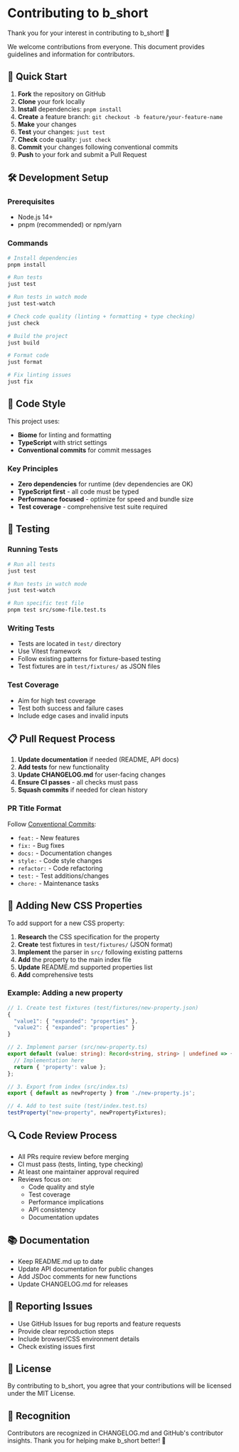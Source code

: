 # Contributing to b_short

Thank you for your interest in contributing to b_short! 🎉

We welcome contributions from everyone. This document provides guidelines and information for contributors.

## 🚀 Quick Start

1. **Fork** the repository on GitHub
2. **Clone** your fork locally
3. **Install** dependencies: `pnpm install`
4. **Create** a feature branch: `git checkout -b feature/your-feature-name`
5. **Make** your changes
6. **Test** your changes: `just test`
7. **Check** code quality: `just check`
8. **Commit** your changes following conventional commits
9. **Push** to your fork and submit a Pull Request

## 🛠️ Development Setup

### Prerequisites
- Node.js 14+
- pnpm (recommended) or npm/yarn

### Commands
```bash
# Install dependencies
pnpm install

# Run tests
just test

# Run tests in watch mode
just test-watch

# Check code quality (linting + formatting + type checking)
just check

# Build the project
just build

# Format code
just format

# Fix linting issues
just fix
```

## 📝 Code Style

This project uses:
- **Biome** for linting and formatting
- **TypeScript** with strict settings
- **Conventional commits** for commit messages

### Key Principles
- **Zero dependencies** for runtime (dev dependencies are OK)
- **TypeScript first** - all code must be typed
- **Performance focused** - optimize for speed and bundle size
- **Test coverage** - comprehensive test suite required

## 🧪 Testing

### Running Tests
```bash
# Run all tests
just test

# Run tests in watch mode
just test-watch

# Run specific test file
pnpm test src/some-file.test.ts
```

### Writing Tests
- Tests are located in `test/` directory
- Use Vitest framework
- Follow existing patterns for fixture-based testing
- Test fixtures are in `test/fixtures/` as JSON files

### Test Coverage
- Aim for high test coverage
- Test both success and failure cases
- Include edge cases and invalid inputs

## 📋 Pull Request Process

1. **Update documentation** if needed (README, API docs)
2. **Add tests** for new functionality
3. **Update CHANGELOG.md** for user-facing changes
4. **Ensure CI passes** - all checks must pass
5. **Squash commits** if needed for clean history

### PR Title Format
Follow [Conventional Commits](https://conventionalcommits.org/):
- `feat:` - New features
- `fix:` - Bug fixes
- `docs:` - Documentation changes
- `style:` - Code style changes
- `refactor:` - Code refactoring
- `test:` - Test additions/changes
- `chore:` - Maintenance tasks

## 🎯 Adding New CSS Properties

To add support for a new CSS property:

1. **Research** the CSS specification for the property
2. **Create** test fixtures in `test/fixtures/` (JSON format)
3. **Implement** the parser in `src/` following existing patterns
4. **Add** the property to the main index file
5. **Update** README.md supported properties list
6. **Add** comprehensive tests

### Example: Adding a new property

```typescript
// 1. Create test fixtures (test/fixtures/new-property.json)
{
  "value1": { "expanded": "properties" },
  "value2": { "expanded": "properties" }
}

// 2. Implement parser (src/new-property.ts)
export default (value: string): Record<string, string> | undefined => {
  // Implementation here
  return { 'property': value };
};

// 3. Export from index (src/index.ts)
export { default as newProperty } from './new-property.js';

// 4. Add to test suite (test/index.test.ts)
testProperty("new-property", newPropertyFixtures);
```

## 🔍 Code Review Process

- All PRs require review before merging
- CI must pass (tests, linting, type checking)
- At least one maintainer approval required
- Reviews focus on:
  - Code quality and style
  - Test coverage
  - Performance implications
  - API consistency
  - Documentation updates

## 📚 Documentation

- Keep README.md up to date
- Update API documentation for public changes
- Add JSDoc comments for new functions
- Update CHANGELOG.md for releases

## 🐛 Reporting Issues

- Use GitHub Issues for bug reports and feature requests
- Provide clear reproduction steps
- Include browser/CSS environment details
- Check existing issues first

## 📄 License

By contributing to b_short, you agree that your contributions will be licensed under the MIT License.

## 🙏 Recognition

Contributors are recognized in CHANGELOG.md and GitHub's contributor insights. Thank you for helping make b_short better! 🚀